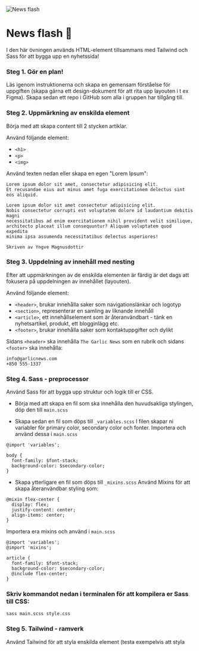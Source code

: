
![News flash](https://i.pinimg.com/originals/8b/e0/e0/8be0e0113eabf70ce1c42efdef2298d4.png)

# News flash :newspaper:
I den här övningen används HTML-element tillsammans med Tailwind och Sass för att bygga upp en nyhetssida!

### Steg 1. Gör en plan! 
Läs igenom instruktionerna och skapa en gemensam förståelse för uppgiften (skapa gärna ett design-dokument för att rita upp layouten i t ex Figma). Skapa sedan ett repo i GitHub som alla i gruppen har tillgång till. 

### Steg 2. Uppmärkning av enskilda element
Börja med att skapa content till 2 stycken artiklar. 

Använd följande element:

* ```<h1>```
* ```<p>```
* ```<img>```


Använd texten nedan eller skapa en egen "Lorem Ipsum": 
 
 ```
Lorem ipsum dolor sit amet, consectetur adipisicing elit. 
Et recusandae eius aut minus amet fuga exercitationem delectus sint eos aliquid.

Lorem ipsum dolor sit amet consectetur adipisicing elit. 
Nobis consectetur corrupti est voluptatem dolore id laudantium debitis magni 
necessitatibus ad enim exercitationem nihil provident velit similique, 
architecto placeat illum consequuntur? Aliquam voluptatem quod expedita 
minima ipsa assumenda necessitatibus delectus asperiores!

Skriven av Yngve Magnusdottir
```

### Steg 3. Uppdelning av innehåll med nesting
Efter att uppmärkningen av de enskilda elementen är färdig är det dags att fokusera på uppdelningen av innehållet (layouten). 

Använd följande element:

* ```<header>```, brukar innehålla saker som navigationslänkar och logotyp 
* ```<section>```, representerar en samling av liknande innehåll
* ```<article>```, ett innehållselement som är återanvändbart - tänk en nyhetsartikel, produkt, ett blogginlägg etc.
* ```<footer>```, brukar innehålla saker som kontaktuppgifter och dylikt

Sidans ```<header>``` ska innehålla ```The Garlic News``` som en rubrik
och sidans ```<footer>``` ska innehålla:
```
info@garlicnews.com
+850 555-1337
```

### Steg 4. Sass - preprocessor
Använd Sass för att bygga upp struktur och logik till er CSS. 
* Börja med att skapa en fil som ska innehålla den huvudsakliga stylingen, döp den till ```main.scss```

* Skapa sedan en fil som döps till ```_variables.scss```
I filen skapar ni variabler för primary color, secondary color och fonter. Importera och använd dessa i ```main.scss```

```
@import 'variables';

body {
  font-family: $font-stack;
  background-color: $secondary-color;
}
```

* Skapa ytterligare en fil som döps till ```_mixins.scss```
Använd Mixins för att skapa återanvändbar styling som:

```
@mixin flex-center {
  display: flex;
  justify-content: center;
  align-items: center;
}
```

Importera era mixins och använd i ```main.scss```

```
@import 'variables';
@import 'mixins';

article {
  font-family: $font-stack;
  background-color: $secondary-color;
  @include flex-center;
}
```

### Skriv kommandot nedan i terminalen för att kompilera er Sass till CSS:

```
sass main.scss style.css
```

### Steg 5. Tailwind - ramverk
Använd Tailwind för att styla enskilda element (testa exempelvis att styla 
